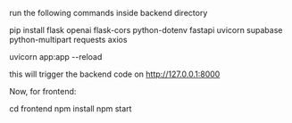run the following commands inside backend directory

pip install flask openai flask-cors python-dotenv fastapi uvicorn supabase python-multipart requests axios

uvicorn app:app --reload

this will trigger the backend code  on http://127.0.0.1:8000

Now, for frontend:

cd frontend
npm install
npm start
